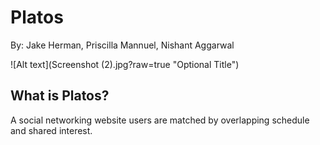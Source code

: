# Platos
By: Jake Herman, Priscilla Mannuel, Nishant Aggarwal

![Alt text](Screenshot (2).jpg?raw=true "Optional Title")

## What is Platos?

A social networking website users are matched by overlapping schedule and shared interest.
